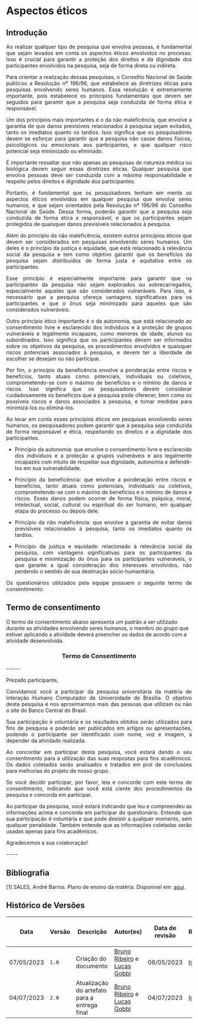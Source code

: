 <div class="body">

# Aspectos éticos

## Introdução

<div align="justify">

Ao realizar qualquer tipo de pesquisa que envolva pessoas, é fundamental que sejam levados em conta os aspectos éticos envolvidos no processo. Isso é crucial para garantir a proteção dos direitos e da dignidade dos participantes envolvidos na pesquisa, seja de forma direta ou indireta.

Para orientar a realização dessas pesquisas, o Conselho Nacional de Saúde publicou a Resolução nº 196/96, que estabelece as diretrizes éticas para pesquisas envolvendo seres humanos. Essa resolução é extremamente importante, pois estabelece os princípios fundamentais que devem ser seguidos para garantir que a pesquisa seja conduzida de forma ética e responsável.

Um dos princípios mais importantes é o da não maleficência, que envolve a garantia de que danos previsíveis relacionados à pesquisa sejam evitados, tanto os imediatos quanto os tardios. Isso significa que os pesquisadores devem se esforçar para garantir que a pesquisa não cause danos físicos, psicológicos ou emocionais aos participantes, e que qualquer risco potencial seja minimizado ou eliminado.

É importante ressaltar que não apenas as pesquisas de natureza médica ou biológica devem seguir essas diretrizes éticas. Qualquer pesquisa que envolva pessoas deve ser conduzida com a máxima responsabilidade e respeito pelos direitos e dignidade dos participantes.

Portanto, é fundamental que os pesquisadores tenham em mente os aspectos éticos envolvidos em qualquer pesquisa que envolva seres humanos, e que sejam orientados pela Resolução nº 196/96 do Conselho Nacional de Saúde. Dessa forma, poderão garantir que a pesquisa seja conduzida de forma ética e responsável, e que os participantes sejam protegidos de quaisquer danos previsíveis relacionados à pesquisa.

Além do princípio da não maleficência, existem outros princípios éticos que devem ser considerados em pesquisas envolvendo seres humanos. Um deles é o princípio da justiça e equidade, que está relacionado à relevância social da pesquisa e tem como objetivo garantir que os benefícios da pesquisa sejam distribuídos de forma justa e equitativa entre os participantes.

Esse princípio é especialmente importante para garantir que os participantes da pesquisa não sejam explorados ou sobrecarregados, especialmente aqueles que são considerados vulneráveis. Para isso, é necessário que a pesquisa ofereça vantagens significativas para os participantes e que o ônus seja minimizado para aqueles que são considerados vulneráveis.

Outro princípio ético importante é o da autonomia, que está relacionado ao consentimento livre e esclarecido dos indivíduos e à proteção de grupos vulneráveis e legalmente incapazes, como menores de idade, alunos ou subordinados. Isso significa que os participantes devem ser informados sobre os objetivos da pesquisa, os procedimentos envolvidos e quaisquer riscos potenciais associados à pesquisa, e devem ter a liberdade de escolher se desejam ou não participar.

Por fim, o princípio da beneficência envolve a ponderação entre riscos e benefícios, tanto atuais como potenciais, individuais ou coletivos, comprometendo-se com o máximo de benefícios e o mínimo de danos e riscos. Isso significa que os pesquisadores devem considerar cuidadosamente os benefícios que a pesquisa pode oferecer, bem como os possíveis riscos e danos associados à pesquisa, e tomar medidas para minimizá-los ou eliminá-los.

Ao levar em conta esses princípios éticos em pesquisas envolvendo seres humanos, os pesquisadores podem garantir que a pesquisa seja conduzida de forma responsável e ética, respeitando os direitos e a dignidade dos participantes.

- Princípio da autonomia: que envolve o consentimento livre e esclarecido dos indivíduos e a proteção a grupos vulneráveis e aos legalmente incapazes com intuito de respeitar sua dignidade, autonomia e defendê-los em sua vulnerabilidade.

- Princípio da beneficência: que envolve a ponderação entre riscos e benefícios, tanto atuais como potenciais, individuais ou coletivos, comprometendo-se com o máximo de benefícios e o mínimo de danos e riscos. Esses danos podem ocorrer de forma física, psíquica, moral, intelectual, social, cultural ou espiritual do ser humano, em qualquer etapa do processo ou depois dele.

- Princípio da não maleficência: que envolve a garantia de evitar danos previsíveis relacionados à pesquisa, tanto os imediatos quanto os tardios.

- Princípio da justiça e equidade: relacionado à relevância social da pesquisa, com vantagens significativas para os participantes da pesquisa e minimização do ônus para os participantes vulneráveis, o que garante a igual consideração dos interesses envolvidos, não perdendo o sentido de sua destinação sócio-humanitária.

Os questionários utilizados pela equipe possuem o seguinte termo de consentimento:

</div>

## Termo de consentimento

O termo de consentimento abaixo apresenta um padrão a ser utilizado durante as atividades envolvendo seres humanos, o membro do grupo que estiver aplicando a atividade deverá preencher os dados de acordo com a atividade desenvolvida.

<div style="text-align: center">
<h3>
Termo de Consentimento
</h3>
</div>
------

Prezado participante,

<div align="justify">

Convidamos você a participar da pesquisa universitária da matéria de Interação Humano Computador da Universidade de Brasília. O objetivo desta pesquisa é nos aproximarmos mais das pessoas que utilizam ou não o site do Banco Central do Brasil.

Sua participação é voluntária e os resultados obtidos serão utilizados para fins de pesquisa e poderão ser publicados em artigos ou apresentações, podendo o participante ser identificado com nome, voz e imagem, a depender da atividade realizada.

Ao concordar em participar desta pesquisa, você estará dando o seu consentimento para a utilização das suas respostas para fins acadêmicos. Os dados coletados serão analisados e tratados em prol de conclusões para melhorias do projeto de nosso grupo.

Se você decidir participar, por favor, leia e concorde com este termo de consentimento, indicando que você está ciente dos procedimentos da pesquisa e concorda em participar.

Ao participar da pesquisa, você estará indicando que leu e compreendeu as informações acima e concorda em participar do questionário. Entende que sua participação é voluntária e que pode desistir a qualquer momento, sem qualquer penalidade. Também entende que as informações coletadas serão usadas apenas para fins acadêmicos.

Agradecemos a sua colaboração!

</div>
-----

## Bibliografia

[1] SALES, André Barros. Plano de ensino da matéria. Disponível em: [aqui](https://aprender3.unb.br/pluginfile.php/2523434/mod_resource/content/3/Apresentacao%20Cap05.pdf).


## Histórico de Versões

| <p align="center">Data</p> | <p align="center">Versão</p> | <p align="center">Descrição</p> | <p align="center">Autor(es)</p> | <p align="center">Data de revisão</p> | <p align="center">Revisor(es)</p> |
| ---------- | --------- | -------------------- | ----------------- | --------------- | ---------- |
| 07/05/2023 | `1.0`     | Criação do documento | [Bruno Ribeiro](https://github.com/BrunoRiibeiro) e [Lucas Gobbi](https://github.com/LucasBergholz) | 08/05/2023 | [Igor Penha](https://github.com/igorpenhaa) |
| 04/07/2023 | `2.0`     | Atualização do artefato para a entrega final | [Bruno Ribeiro](https://github.com/BrunoRiibeiro) e [Lucas Gobbi](https://github.com/LucasBergholz) | 04/07/2023 | [Igor Penha](https://github.com/igorpenhaa) |

</div>